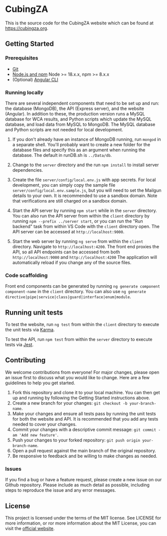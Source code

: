 # CubingZA

This is the source code for the CubingZA website which can be found at https://cubingza.org.

## Getting Started

### Prerequisites

- [Git](https://git-scm.com/)
- [Node.js and npm](nodejs.org) Node >= 18.x.x, npm >= 8.x.x
- (Optional) [Angular CLI](https://github.com/angular/angular-cli)

### Running locally

There are several independent components that need to be set up and run: the database (MongoDB), the API (Express server), and the website (Angular). In addition to these, the production version runs a MySQL database for WCA results, and Python scripts which update the MySQL database, and load data from MySQL to MongoDB. The MySQL database and Python scripts are not needed for local development.

1. If you don't already have an instance of MongoDB running, run `mongod` in a separate shell. You'll probably want to create a new folder for the database files and specify this as an argument when running the database. The default in runDB.sh is `../Data/db`.

2. Change to the `server` directory and the run `npm install` to install server dependencies.

3. Create the file `server/config/local.env.js` with app secrets. For local development, you can simply copy the sample file `server/config/local.env.sample.js`, but you will need to set the Mailgun details to your own. It is recommended to use a sandbox domain. Note that verifications are still charged on a sandbox domain.

4. Start the API server by running `npm start` while in the `server` directory. You can also run the API server from within the `client` directory by running `npm --prefix ../server start`, or you can run the "Run backend" task from within VS Code with the `client` directory open. The API server can be accessed at `http://localhost:9000`.

5. Start the web server by running `ng serve` from within the `client` directory. Navigate to `http://localhost:4200`. The front end proxies the API, so all API endpoints can be accessed from both `http://localhost:9000` and `http://localhost:4200` The application will automatically reload if you change any of the source files.

### Code scaffolding

Front end components can be generated by running `ng generate component component-name` in the `client` directory. You can also use `ng generate directive|pipe|service|class|guard|interface|enum|module`.

## Running unit tests

To test the website, run `ng test` from within the `client` directory to execute the unit tests via [Karma](https://karma-runner.github.io).

To test the API, run `npm test` from within the `server` directory to execute tests via [Jest](https://jestjs.io).

## Contributing

We welcome contributions from everyone! For major changes, please open an issue first to discuss what you would like to change. Here are a few guidelines to help you get started.

1. Fork this repository and clone it to your local machine. You can then get up and running by following the Getting Started instructions above.
2. Create a new branch for your changes: `git checkout -b your-branch-name`.
3. Make your changes and ensure all tests pass by running the unit tests for both the website and API. It is recommended that you add any tests needed to cover your changes.
4. Commit your changes with a descriptive commit message: `git commit -am 'Add new feature'`.
5. Push your changes to your forked repository: `git push origin your-branch-name`.
6. Open a pull request against the main branch of the original repository.
7. Be responsive to feedback and be willing to make changes as needed.

### Issues

If you find a bug or have a feature request, please create a new issue on our Github repository. Please include as much detail as possible, including steps to reproduce the issue and any error messages.

## License

This project is licensed under the terms of the MIT license. See LICENSE for more information, or ror more information about the MIT License, you can visit the [official website](https://opensource.org/license/mit/).
